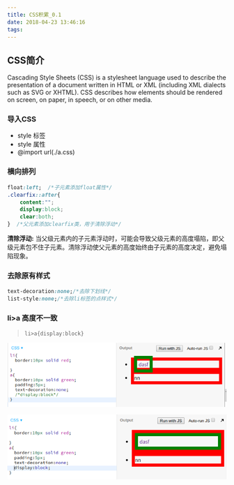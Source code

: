 ```yaml
---
title: CSS积累_0.1
date: 2018-04-23 13:46:16
tags:
---
```

## CSS简介
Cascading Style Sheets (CSS) is a stylesheet language used to describe the presentation of a document written in HTML or XML (including XML dialects such as SVG or XHTML). CSS describes how elements should be rendered on screen, on paper, in speech, or on other media. 

### 导入CSS
+ style 标签
+ style 属性
+ @import url(./a.css)

### 横向排列
``` css
float:left;  /*子元素添加float属性*/
.clearfix::after{
    content:"";
    display:block;
    clear:both;
}  /*父元素添加clearfix类，用于清除浮动*/
```
**清除浮动:** 当父级元素内的子元素浮动时，可能会导致父级元素的高度塌陷，即父级元素包不住子元素。清除浮动使父元素的高度始终由子元素的高度决定，避免塌陷现象。

### 去除原有样式
``` css
text-decoration:none;/*去除下划线*/
list-style:none;/*去除li标签的点样式*/
```

### li>a 高度不一致
>     li>a{display:block}
![默认](./liaWoutDisBlock.png)

![display:block](./liaWithDisBlock.png)



